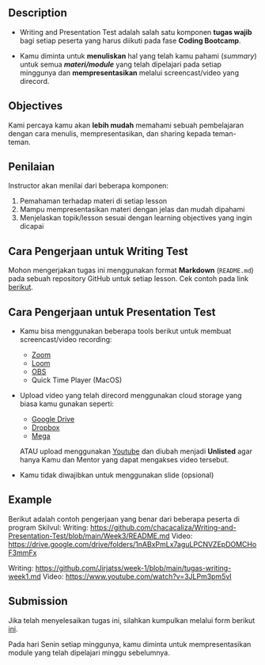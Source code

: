 ## Description

- Writing and Presentation Test adalah salah satu komponen **tugas wajib** bagi setiap peserta yang harus diikuti pada fase **Coding Bootcamp**.

- Kamu diminta untuk **menuliskan** hal yang telah kamu pahami (_summary_) untuk semua **_materi/module_** yang telah dipelajari pada setiap minggunya dan **mempresentasikan** melalui screencast/video yang direcord.

## Objectives

Kami percaya kamu akan **lebih mudah** memahami sebuah pembelajaran dengan cara menulis, mempresentasikan, dan sharing kepada teman-teman.

## Penilaian

Instructor akan menilai dari beberapa komponen:

1. Pemahaman terhadap materi di setiap lesson
2. Mampu mempresentasikan materi dengan jelas dan mudah dipahami
3. Menjelaskan topik/lesson sesuai dengan learning objectives yang ingin dicapai

## Cara Pengerjaan untuk Writing Test

Mohon mengerjakan tugas ini menggunakan format **Markdown** (`README.md`) pada sebuah repository GitHub untuk setiap lesson. Cek contoh pada link [berikut](https://github.com/impactbyte/full-stack-web-assignments/blob/master/00-Writing-and-Presentation-Test/example.md).

## Cara Pengerjaan untuk Presentation Test

- Kamu bisa menggunakan beberapa tools berikut untuk membuat screencast/video recording:

  - [Zoom](https://zoom.us/)
  - [Loom](https://loom.com)
  - [OBS](https://obsproject.com/)
  - Quick Time Player (MacOS)

- Upload video yang telah direcord menggunakan cloud storage yang biasa kamu gunakan seperti:

  - [Google Drive](https://drive.google.com)
  - [Dropbox](https://dropbox.com)
  - [Mega](https://mega.nz)

  ATAU upload menggunakan [Youtube](https://youtube.com) dan diubah menjadi **Unlisted** agar hanya Kamu dan Mentor yang dapat mengakses video tersebut.

- Kamu tidak diwajibkan untuk menggunakan slide (opsional)

## Example

Berikut adalah contoh pengerjaan yang benar dari beberapa peserta di program Skilvul:
Writing: https://github.com/chacacaliza/Writing-and-Presentation-Test/blob/main/Week3/README.md
Video: https://drive.google.com/drive/folders/1nABxPmLx7aguLPCNVZEpDOMCHoF3mmFx

Writing: https://github.com/Jirjatss/week-1/blob/main/tugas-writing-week1.md
Video: https://www.youtube.com/watch?v=3JLPm3pm5vI

## Submission

Jika telah menyelesaikan tugas ini, silahkan kumpulkan melalui form berikut [ini](https://forms.gle/BTQBkC1gocL4Bbsf8).

Pada hari Senin setiap minggunya, kamu diminta untuk mempresentasikan module yang telah dipelajari minggu sebelumnya.
